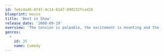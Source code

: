 ```yaml
---
id: 7e6c4ad6-0f47-4c14-81d7-090232fca426
blueprint: movie
title: 'Best in Show'
release_date: '2000-09-19'
overview: 'The tension is palpable, the excitement is mounting and the heady scent of competition is in the air as hundreds of eager contestants from across America prepare to take part in what is undoubtedly one of the greatest events of their lives -- the Mayflower Dog Show. The canine contestants and their owners are as wondrously diverse as the great country that has bred them.'
genres:
  -
    id: 35
    name: Comedy
---
```

